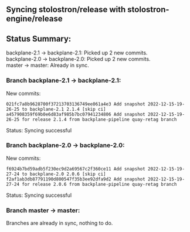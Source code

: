 ## Syncing stolostron/release with stolostron-engine/release

## Status Summary:

backplane-2.1 -> backplane-2.1: Picked up 2 new commits.  
backplane-2.0 -> backplane-2.0: Picked up 2 new commits.  
master -> master: Already in sync.  

### Branch backplane-2.1 -> backplane-2.1:

New commits:

```
021fc7a8b9628700f37213703136749ee061a4e3 Add snapshot 2022-12-15-19-26-25 to backplane-2.1 2.1.4 [skip ci]
a457908359f69b0e6d83af985b7bc07941234806 Add snapshot 2022-12-15-19-26-25 for release 2.1.4 from backplane-pipeline quay-retag branch
```

Status: Syncing successful

### Branch backplane-2.0 -> backplane-2.0:

New commits:

```
f6924b7bd59adb5f230ec9d2a69567c2f360ce11 Add snapshot 2022-12-15-19-27-24 to backplane-2.0 2.0.6 [skip ci]
f2af1ab3db87791190d800547f35b3ee92dfa9d2 Add snapshot 2022-12-15-19-27-24 for release 2.0.6 from backplane-pipeline quay-retag branch
```

Status: Syncing successful

### Branch master -> master:

Branches are already in sync, nothing to do.
